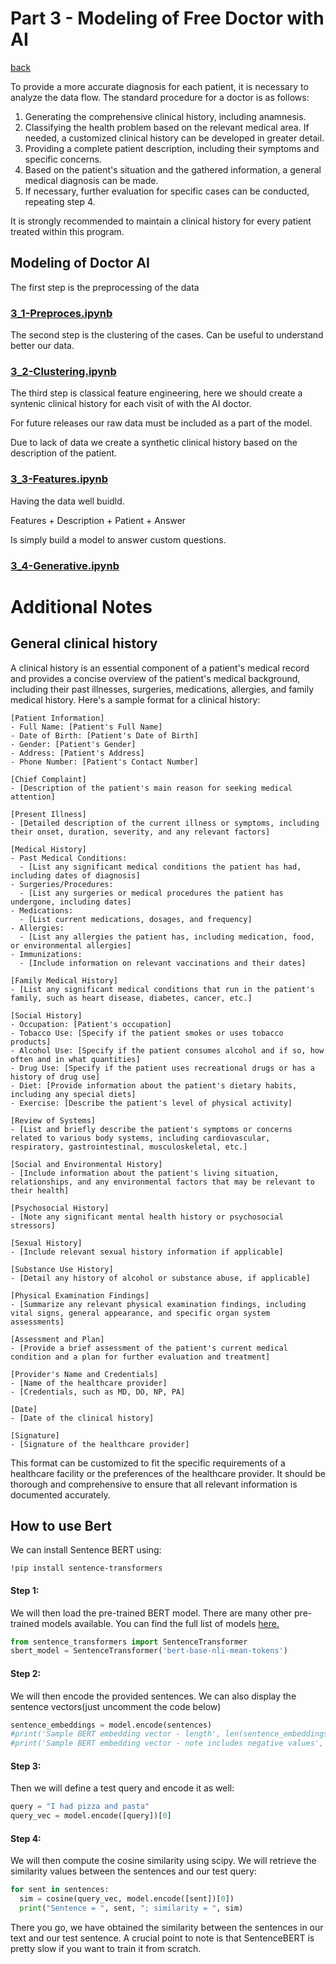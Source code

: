 # Part 3 - Modeling of Free Doctor with AI

[back](../README.md)

To provide a more accurate diagnosis for each patient, it is necessary to analyze the data flow. The standard procedure for a doctor is as follows:

1. Generating the comprehensive clinical history, including anamnesis.
2. Classifying the health problem based on the relevant medical area. If needed, a customized clinical history can be developed in greater detail.
3. Providing a complete patient description, including their symptoms and specific concerns.
4. Based on the patient's situation and the gathered information, a general medical diagnosis can be made.
5. If necessary, further evaluation for specific cases can be conducted, repeating step 4.

It is strongly recommended to maintain a clinical history for every patient treated within this program.

## Modeling of Doctor AI

The first step is the preprocessing of the data

### [3_1-Preproces.ipynb](https://github.com/ruslanmv/Free-Doctor-with-Artificial-Intelligence/blob/master/3-Modeling/3_1-Preproces.ipynb)

The second step is the clustering of the cases. Can be useful to understand better our data.

### [3_2-Clustering.ipynb](https://github.com/ruslanmv/Free-Doctor-with-Artificial-Intelligence/blob/master/3-Modeling/3_2-Clustering.ipynb)

The third  step is classical feature engineering, here we should create a syntenic clinical history for each visit of with the AI doctor.

For future releases our raw data must be included as a part of the model.

Due to lack of data we create a synthetic clinical history based on the description of the patient.

### [3_3-Features.ipynb](https://github.com/ruslanmv/Free-Doctor-with-Artificial-Intelligence/blob/master/3-Modeling/3_3-Features.ipynb)

Having the data well buidld.

Features + Description + Patient + Answer 

Is simply build a model to answer custom questions.

### [3_4-Generative.ipynb](https://github.com/ruslanmv/Free-Doctor-with-Artificial-Intelligence/blob/master/3-Modeling/3_4-Generative.ipynb)

# Additional Notes

## General clinical history 

A clinical history is an essential component of a patient's medical record and provides a concise overview of the patient's medical background, including their past illnesses, surgeries, medications, allergies, and family medical history. Here's a sample format for a clinical history:

```
[Patient Information]
- Full Name: [Patient's Full Name]
- Date of Birth: [Patient's Date of Birth]
- Gender: [Patient's Gender]
- Address: [Patient's Address]
- Phone Number: [Patient's Contact Number]

[Chief Complaint]
- [Description of the patient's main reason for seeking medical attention]

[Present Illness]
- [Detailed description of the current illness or symptoms, including their onset, duration, severity, and any relevant factors]

[Medical History]
- Past Medical Conditions:
  - [List any significant medical conditions the patient has had, including dates of diagnosis]
- Surgeries/Procedures:
  - [List any surgeries or medical procedures the patient has undergone, including dates]
- Medications:
  - [List current medications, dosages, and frequency]
- Allergies:
  - [List any allergies the patient has, including medication, food, or environmental allergies]
- Immunizations:
  - [Include information on relevant vaccinations and their dates]

[Family Medical History]
- [List any significant medical conditions that run in the patient's family, such as heart disease, diabetes, cancer, etc.]

[Social History]
- Occupation: [Patient's occupation]
- Tobacco Use: [Specify if the patient smokes or uses tobacco products]
- Alcohol Use: [Specify if the patient consumes alcohol and if so, how often and in what quantities]
- Drug Use: [Specify if the patient uses recreational drugs or has a history of drug use]
- Diet: [Provide information about the patient's dietary habits, including any special diets]
- Exercise: [Describe the patient's level of physical activity]

[Review of Systems]
- [List and briefly describe the patient's symptoms or concerns related to various body systems, including cardiovascular, respiratory, gastrointestinal, musculoskeletal, etc.]

[Social and Environmental History]
- [Include information about the patient's living situation, relationships, and any environmental factors that may be relevant to their health]

[Psychosocial History]
- [Note any significant mental health history or psychosocial stressors]

[Sexual History]
- [Include relevant sexual history information if applicable]

[Substance Use History]
- [Detail any history of alcohol or substance abuse, if applicable]

[Physical Examination Findings]
- [Summarize any relevant physical examination findings, including vital signs, general appearance, and specific organ system assessments]

[Assessment and Plan]
- [Provide a brief assessment of the patient's current medical condition and a plan for further evaluation and treatment]

[Provider's Name and Credentials]
- [Name of the healthcare provider]
- [Credentials, such as MD, DO, NP, PA]

[Date]
- [Date of the clinical history]

[Signature]
- [Signature of the healthcare provider]
```

This format can be customized to fit the specific requirements of a healthcare facility or the preferences of the healthcare provider. It should be thorough and comprehensive to ensure that all relevant information is documented accurately.

## How  to use Bert

We can install Sentence BERT using:

```
!pip install sentence-transformers
```

#### Step 1:

We will then load the pre-trained BERT model. There are many other pre-trained models available. You can find the full list of models [here.](https://github.com/UKPLab/sentence-transformers/blob/master/docs/pretrained-models/sts-models.md)

```python
from sentence_transformers import SentenceTransformer
sbert_model = SentenceTransformer('bert-base-nli-mean-tokens')
```

#### Step 2:

We will then encode the provided sentences. We can also display the sentence vectors(just uncomment the code below)

```python
sentence_embeddings = model.encode(sentences)
#print('Sample BERT embedding vector - length', len(sentence_embeddings[0]))
#print('Sample BERT embedding vector - note includes negative values', sentence_embeddings[0])
```

####  

#### Step 3:

Then we will define a test query and encode it as well:

```python
query = "I had pizza and pasta"
query_vec = model.encode([query])[0]
```

#### Step 4:

We will then compute the cosine similarity using scipy. We will retrieve the similarity values between the sentences and our test query:

```python
for sent in sentences:
  sim = cosine(query_vec, model.encode([sent])[0])
  print("Sentence = ", sent, "; similarity = ", sim)
```

There you go, we have obtained the similarity between the sentences in our text and our test sentence. A crucial point to note is that SentenceBERT is pretty slow if you want to train it from scratch.
